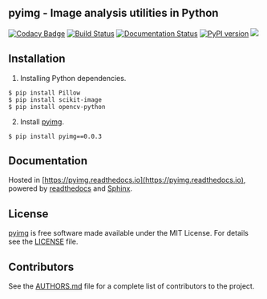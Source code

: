 ## **pyimg - Image analysis utilities in Python**
[![Codacy Badge](https://api.codacy.com/project/badge/Grade/54d6fc8763734b75882a333579ea1c55)](https://app.codacy.com/app/PingjunChen/pyimg?utm_source=github.com&utm_medium=referral&utm_content=PingjunChen/pyimg&utm_campaign=Badge_Grade_Dashboard)
[![Build Status](https://travis-ci.org/PingjunChen/pyimg.svg?branch=master)](https://travis-ci.org/PingjunChen/pyimg)
[![Documentation Status](https://readthedocs.org/projects/pyimg/badge/?version=latest)](https://pyimg.readthedocs.io/en/latest/?badge=latest)
[![PyPI version](https://badge.fury.io/py/pyimg.svg)](https://badge.fury.io/py/pyimg)
![](https://img.shields.io/github/stars/PingjunChen/pyimg.svg)


## Installation
1. Installing Python dependencies.
```
$ pip install Pillow
$ pip install scikit-image
$ pip install opencv-python
```
2. Install [pyimg](https://pypi.org/project/pyimg).
```
$ pip install pyimg==0.0.3
```

## Documentation
Hosted in [https://pyimg.readthedocs.io](https://pyimg.readthedocs.io), powered by [readthedocs](https://readthedocs.org) and [Sphinx](http://www.sphinx-doc.org).

## License
[pyimg](https://github.com/PingjunChen/pyimg) is free software made available under the MIT License. For details see the [LICENSE](LICENSE) file.

## Contributors
See the [AUTHORS.md](AUTHORS.md) file for a complete list of contributors to the project.
